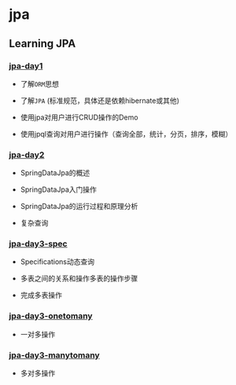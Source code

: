 # jpa

## Learning JPA

### [jpa-day1](./jpa-day1/README.md)

* 了解`ORM`思想

* 了解`JPA` (标准规范，具体还是依赖hibernate或其他)

* 使用jpa对用户进行CRUD操作的Demo

* 使用jpql查询对用户进行操作（查询全部，统计，分页，排序，模糊）

### [jpa-day2](./jpa-day2/README.md)

* SpringDataJpa的概述

* SpringDataJpa入门操作

* SpringDataJpa的运行过程和原理分析

* 复杂查询

### [jpa-day3-spec](./jpa-day3-spec/README.md)

* Specifications动态查询

* 多表之间的关系和操作多表的操作步骤

* 完成多表操作

### [jpa-day3-onetomany](./jpa-day3-onetomany/README.md)

* 一对多操作

### [jpa-day3-manytomany](./jpa-day3-manytomany/README.md)

* 多对多操作